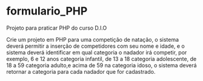 # formulario_PHP

Projeto para praticar PHP do curso D.I.O

Crie um projeto em PHP para uma competição de natação,
o sistema deverá permitir a inserção de competidores com seu nome e idade,
e o sistema deverá identificar em qual categoria o nadador irá competir,
por exemplo, 6 e 12 anos categoria infantil, de 13 a 18 categoria adolescente,
de 18 a 59 categoria adulto,e acima de 59 na categoria idoso, o sistema deverá retornar a categoria para cada nadador que for cadastrado.